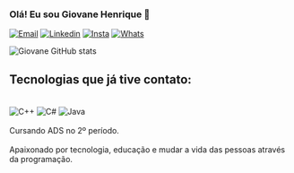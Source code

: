 
### Olá! Eu sou Giovane Henrique 🤙 

[![Email](https://img.shields.io/badge/Microsoft_Outlook-0078D4?style=for-the-badge&logo=microsoft-outlook&logoColor=white)](mailto:giovanehenrique7@hotmail.com)
[![Linkedin](https://img.shields.io/badge/LinkedIn-0077B5?style=for-the-badge&logo=linkedin&logoColor=white)](https://www.linkedin.com/in/giovane-henrique-gomes-alves-988839229)
[![Insta](https://img.shields.io/badge/Instagram-E4405F?style=for-the-badge&logo=instagram&logoColor=white)](https://www.instagram.com/giovanehga?r=nametag)
[![Whats](https://img.shields.io/badge/WhatsApp-25D366?style=for-the-badge&logo=whatsapp&logoColor=white)](https://api.whatsapp.com/send?phone=5531994143635)

![Giovane GitHub stats](https://github-readme-stats.vercel.app/api?username=Nanikalango&show_icons=true&theme=dracula)

## Tecnologias que já tive contato:

<div style="display: inline_block"><br/> 
    <img align="center" alt="C++" src="https://img.shields.io/badge/C%2B%2B-00599C?style=for-the-badge&logo=c%2B%2B&logoColor=white" />
     <img align="center" alt="C#" src="https://img.shields.io/badge/C%23-239120?style=for-the-badge&logo=c-sharp&logoColor=white" />
      <img align="center" alt="Java" src="https://img.shields.io/badge/Java-ED8B00?style=for-the-badge&logo=java&logoColor=white" />

</div><br/>
Cursando ADS no 2º período.
<br/>
<br/>
Apaixonado por tecnologia, educação e mudar a vida das pessoas através da programação.
